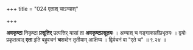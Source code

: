 +++
title = "024 एताश् चाऽन्याश्"

+++


**अवकृष्टा** निकृष्टा **प्रसूतिर्** उत्पत्तिर् यासां ता **अवकृष्टप्रसूतयः** । अन्याश् च गङ्गाकालीप्रभृतयः । द्वयोः प्रकृतत्वाद् **एता** इति बहुवचनं **च**शब्देन तृतीयाम् आक्षिप्य । द्विर्वचनं वा "एते च" ॥ ९.२४ ॥